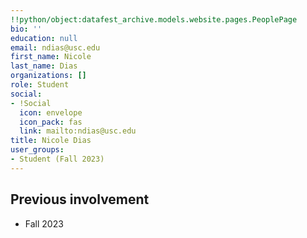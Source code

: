 ```yaml
---
!!python/object:datafest_archive.models.website.pages.PeoplePage
bio: ''
education: null
email: ndias@usc.edu
first_name: Nicole
last_name: Dias
organizations: []
role: Student
social:
- !Social
  icon: envelope
  icon_pack: fas
  link: mailto:ndias@usc.edu
title: Nicole Dias
user_groups:
- Student (Fall 2023)
---
```



## Previous involvement

* Fall 2023

